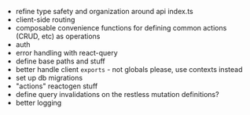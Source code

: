 - refine type safety and organization around api index.ts
- client-side routing
- composable convenience functions for defining common actions (CRUD, etc) as operations
- auth
- error handling with react-query
- define base paths and stuff
- better handle client `exports` - not globals please, use contexts instead
- set up db migrations
- "actions" reactogen stuff
- define query invalidations on the restless mutation definitions?
- better logging
